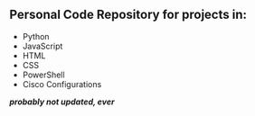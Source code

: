 ## Personal Code Repository for projects in:
- Python
- JavaScript
- HTML
- CSS
- PowerShell
- Cisco Configurations

*__probably not updated, ever__*
